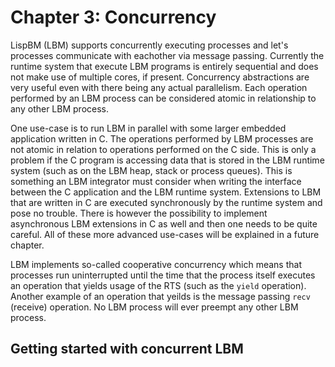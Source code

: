 
# Chapter 3: Concurrency
LispBM (LBM) supports concurrently executing processes and let's processes
communicate with eachother via message passing. Currently the runtime
system that execute LBM programs is entirely sequential and does not make
use of multiple cores, if present. Concurrency abstractions are very useful
even with there being any actual parallelism. Each operation performed by an
LBM process can be considered atomic in relationship to any other LBM process.

One use-case is to run LBM in parallel with some larger embedded
application written in C. The operations performed by LBM processes
are not atomic in relation to operations performed on the C side. This
is only a problem if the C program is accessing data that is stored in
the LBM runtime system (such as on the LBM heap, stack or process
queues). This is something an LBM integrator must consider when
writing the interface between the C application and the LBM runtime
system. Extensions to LBM that are written in C are executed
synchronously by the runtime system and pose no trouble. There is
however the possibility to implement asynchronous LBM extensions in C
as well and then one needs to be quite careful. All of these more advanced
use-cases will be explained in a future chapter. 

LBM implements so-called cooperative concurrency which means that processes
run uninterrupted until the time that the process itself executes an operation
that yields usage of the RTS (such as the `yield` operation). Another example
of an operation that yeilds is the message passing `recv` (receive) operation.
No LBM process will ever preempt any other LBM process.


## Getting started with concurrent LBM













